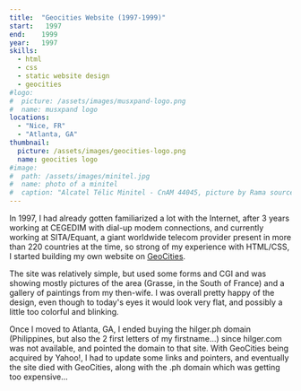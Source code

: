 ```yaml
---
title:  "Geocities Website (1997-1999)"
start:   1997
end:    1999
year:   1997
skills: 
  - html
  - css
  - static website design
  - geocities
#logo:
#  picture: /assets/images/musxpand-logo.png
#  name: musxpand logo
locations:
  - "Nice, FR"
  - "Atlanta, GA"
thumbnail:
  picture: /assets/images/geocities-logo.png
  name: geocities logo
#image:
#  path: /assets/images/minitel.jpg
#  name: photo of a minitel
#  caption: "Alcatel Télic Minitel - CnAM 44045, picture by Rama source: Wikimedia Commons"
---
```

In 1997, I had already gotten familiarized a lot with the Internet, after 3 years working at CEGEDIM with dial-up
modem connections, and currently working at SITA/Equant, a giant worldwide telecom provider present in more than 220
countries at the time, so strong of my experience with HTML/CSS, I started building my own website on
[GeoCities](https://en.wikipedia.org/wiki/GeoCities).

The site was relatively simple, but used some forms and CGI and was showing mostly pictures of the area (Grasse, in the South of
France) and a gallery of paintings from my then-wife. I was overall pretty happy of the design, even though to today's eyes it
would look very flat, and possibly a little too colorful and blinking.

Once I moved to Atlanta, GA, I ended buying the hilger.ph domain (Philippines, but also the 2 first letters of my
firstname...) since hilger.com was not available, and pointed the domain to that site. With GeoCities being acquired
by Yahoo!, I had to update some links and pointers, and eventually the site died with GeoCities, along with the .ph domain
which was getting too expensive...